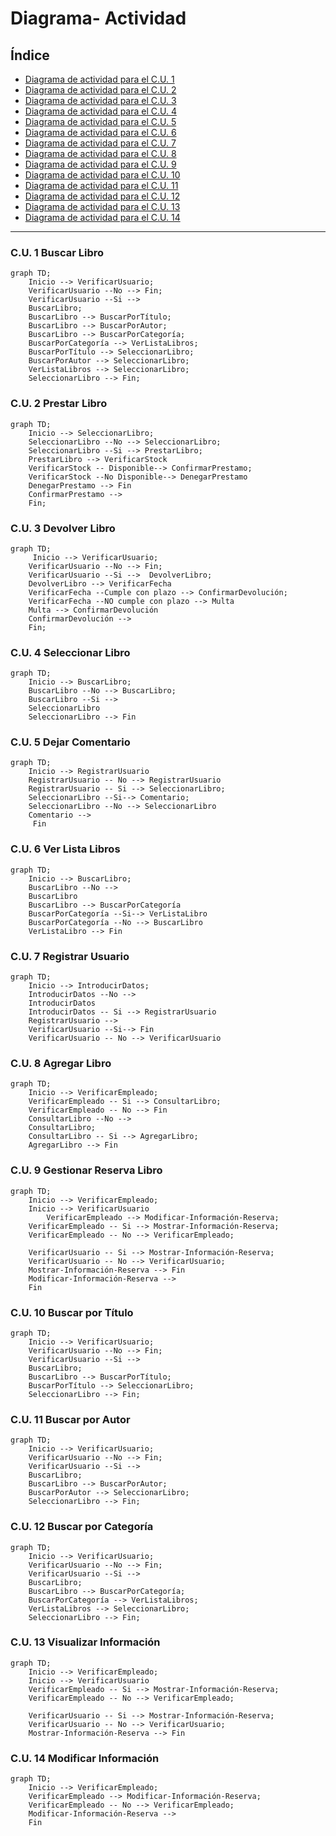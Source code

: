 # Diagrama- Actividad

## Índice
- [Diagrama de actividad para el  C.U. 1](#cu-1-buscar-libro)
- [Diagrama de actividad para el C.U. 2](#cu-2-prestar-libro)
- [Diagrama de actividad para el C.U. 3](#cu-3-devolver-libro)
- [Diagrama de actividad para el C.U. 4](#cu-4-seleccionar-libro)
- [Diagrama de actividad para el C.U. 5](#cu-5-dejar-comentario)
- [Diagrama de actividad para el C.U. 6](#cu-6-ver-lista-libros)
- [Diagrama de actividad para el C.U. 7](#cu-7-registrar-usuario)
- [Diagrama de actividad para el C.U. 8](#cu-8-agregar-libro)
- [Diagrama de actividad para el C.U. 9](#cu-9-gestionar-reserva-libro)
- [Diagrama de actividad para el C.U. 10](#cu-10-buscar-por-título)
- [Diagrama de actividad para el C.U. 11](#cu-11-buscar-por-autor)
- [Diagrama de actividad para el C.U. 12](#cu-12-buscar-por-categoría)
- [Diagrama de actividad para el C.U. 13](#cu-13-visualizar-información)
- [Diagrama de actividad para el C.U. 14](#cu-14-modificar-información)

***
### C.U. 1 Buscar Libro
```mermaid
graph TD;
    Inicio --> VerificarUsuario;
    VerificarUsuario --No --> Fin;
    VerificarUsuario --Si -->
    BuscarLibro;
    BuscarLibro --> BuscarPorTítulo;
    BuscarLibro --> BuscarPorAutor;
    BuscarLibro --> BuscarPorCategoría;
    BuscarPorCategoría --> VerListaLibros;
    BuscarPorTítulo --> SeleccionarLibro;
    BuscarPorAutor --> SeleccionarLibro;
    VerListaLibros --> SeleccionarLibro;
    SeleccionarLibro --> Fin;
```
### C.U. 2 Prestar Libro
```mermaid
graph TD;
    Inicio --> SeleccionarLibro;
    SeleccionarLibro --No --> SeleccionarLibro;
    SeleccionarLibro --Si --> PrestarLibro;
    PrestarLibro --> VerificarStock
    VerificarStock -- Disponible--> ConfirmarPrestamo;
    VerificarStock --No Disponible--> DenegarPrestamo
    DenegarPrestamo --> Fin
    ConfirmarPrestamo -->
    Fin; 
```
### C.U. 3 Devolver Libro
```mermaid
graph TD;
     Inicio --> VerificarUsuario;
    VerificarUsuario --No --> Fin;
    VerificarUsuario --Si -->  DevolverLibro;
    DevolverLibro --> VerificarFecha
    VerificarFecha --Cumple con plazo --> ConfirmarDevolución;
    VerificarFecha --NO cumple con plazo --> Multa
    Multa --> ConfirmarDevolución
    ConfirmarDevolución -->
    Fin; 
```

### C.U. 4 Seleccionar Libro
```mermaid
graph TD;
    Inicio --> BuscarLibro;
    BuscarLibro --No --> BuscarLibro;
    BuscarLibro --Si --> 
    SeleccionarLibro 
    SeleccionarLibro --> Fin 
```

### C.U. 5 Dejar Comentario
```mermaid
graph TD;
    Inicio --> RegistrarUsuario
    RegistrarUsuario -- No --> RegistrarUsuario
    RegistrarUsuario -- Si --> SeleccionarLibro;
    SeleccionarLibro --Si--> Comentario;
    SeleccionarLibro --No --> SeleccionarLibro
    Comentario -->
     Fin 
```

### C.U. 6 Ver Lista Libros
```mermaid
graph TD;
    Inicio --> BuscarLibro;
    BuscarLibro --No -->
    BuscarLibro 
    BuscarLibro --> BuscarPorCategoría
    BuscarPorCategoría --Si--> VerListaLibro
    BuscarPorCategoría --No --> BuscarLibro
    VerListaLibro --> Fin 
```

### C.U. 7 Registrar Usuario
```mermaid
graph TD;
    Inicio --> IntroducirDatos;
    IntroducirDatos --No -->
    IntroducirDatos 
    IntroducirDatos -- Si --> RegistrarUsuario
    RegistrarUsuario --> 
    VerificarUsuario --Si--> Fin
    VerificarUsuario -- No --> VerificarUsuario
```

### C.U. 8 Agregar Libro
```mermaid
graph TD;
    Inicio --> VerificarEmpleado;
    VerificarEmpleado -- Si --> ConsultarLibro;
    VerificarEmpleado -- No --> Fin
    ConsultarLibro --No -->
    ConsultarLibro;
    ConsultarLibro -- Si --> AgregarLibro;
    AgregarLibro --> Fin
```

### C.U. 9 Gestionar Reserva Libro
```mermaid
graph TD;
    Inicio --> VerificarEmpleado;
    Inicio --> VerificarUsuario
        VerificarEmpleado --> Modificar-Información-Reserva;
    VerificarEmpleado -- Si --> Mostrar-Información-Reserva;
    VerificarEmpleado -- No --> VerificarEmpleado;

    VerificarUsuario -- Si --> Mostrar-Información-Reserva;
    VerificarUsuario -- No --> VerificarUsuario;
    Mostrar-Información-Reserva --> Fin
    Modificar-Información-Reserva -->
    Fin
```

### C.U. 10 Buscar por Título
```mermaid
graph TD;
    Inicio --> VerificarUsuario;
    VerificarUsuario --No --> Fin;
    VerificarUsuario --Si -->
    BuscarLibro;
    BuscarLibro --> BuscarPorTítulo;
    BuscarPorTítulo --> SeleccionarLibro;
    SeleccionarLibro --> Fin;
```

### C.U. 11 Buscar por Autor
```mermaid
graph TD;
    Inicio --> VerificarUsuario;
    VerificarUsuario --No --> Fin;
    VerificarUsuario --Si -->
    BuscarLibro;
    BuscarLibro --> BuscarPorAutor;
    BuscarPorAutor --> SeleccionarLibro;
    SeleccionarLibro --> Fin;
```


### C.U. 12 Buscar por Categoría
```mermaid
graph TD;
    Inicio --> VerificarUsuario;
    VerificarUsuario --No --> Fin;
    VerificarUsuario --Si -->
    BuscarLibro;
    BuscarLibro --> BuscarPorCategoría;
    BuscarPorCategoría --> VerListaLibros;
    VerListaLibros --> SeleccionarLibro;
    SeleccionarLibro --> Fin;
```
### C.U. 13 Visualizar Información
```mermaid
graph TD;
    Inicio --> VerificarEmpleado;
    Inicio --> VerificarUsuario
    VerificarEmpleado -- Si --> Mostrar-Información-Reserva;
    VerificarEmpleado -- No --> VerificarEmpleado;

    VerificarUsuario -- Si --> Mostrar-Información-Reserva;
    VerificarUsuario -- No --> VerificarUsuario;
    Mostrar-Información-Reserva --> Fin
```

### C.U. 14 Modificar Información
```mermaid
graph TD;
    Inicio --> VerificarEmpleado;
    VerificarEmpleado --> Modificar-Información-Reserva;
    VerificarEmpleado -- No --> VerificarEmpleado;
    Modificar-Información-Reserva -->
    Fin
```
